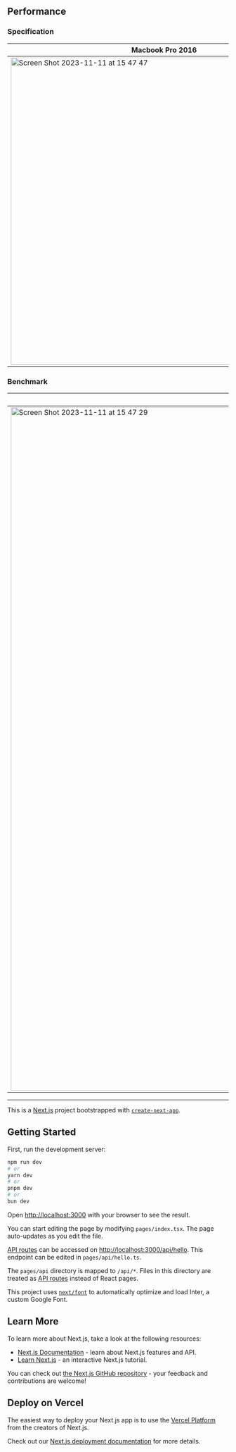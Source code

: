 ## Performance

### Specification

| Macbook Pro 2016 | HP EliteBook 830 G7 Notebook PC |
|---|---|
|<img width="698" alt="Screen Shot 2023-11-11 at 15 47 47" src="https://github.com/Fadhilamadan/learn-bun-with-next/assets/19664424/7db39bae-3d90-472c-a462-62cab6068860">|<img width="698" alt="Screen Shot 2023-11-11 at 15 47 47" src="https://github.com/Fadhilamadan/learn-bun-with-next/assets/19664424/e41aaae6-ed12-4466-b804-c07a989b7f7c">|

### Benchmark

| MacOS Monterey | Windows 11 |
|---|---|
|<img width="1552" alt="Screen Shot 2023-11-11 at 15 47 29" src="https://github.com/Fadhilamadan/learn-bun-with-next/assets/19664424/01890a3a-1512-4191-ac1a-45e35ba64d2d">|<img width="1552" alt="Screen Shot 2023-11-11 at 15 47 29" src="https://github.com/Fadhilamadan/learn-bun-with-next/assets/19664424/334996ea-1337-4d96-98a1-aac4ae40e683">|

---

This is a [Next.js](https://nextjs.org/) project bootstrapped with [`create-next-app`](https://github.com/vercel/next.js/tree/canary/packages/create-next-app).

## Getting Started

First, run the development server:

```bash
npm run dev
# or
yarn dev
# or
pnpm dev
# or
bun dev
```

Open [http://localhost:3000](http://localhost:3000) with your browser to see the result.

You can start editing the page by modifying `pages/index.tsx`. The page auto-updates as you edit the file.

[API routes](https://nextjs.org/docs/api-routes/introduction) can be accessed on [http://localhost:3000/api/hello](http://localhost:3000/api/hello). This endpoint can be edited in `pages/api/hello.ts`.

The `pages/api` directory is mapped to `/api/*`. Files in this directory are treated as [API routes](https://nextjs.org/docs/api-routes/introduction) instead of React pages.

This project uses [`next/font`](https://nextjs.org/docs/basic-features/font-optimization) to automatically optimize and load Inter, a custom Google Font.

## Learn More

To learn more about Next.js, take a look at the following resources:

- [Next.js Documentation](https://nextjs.org/docs) - learn about Next.js features and API.
- [Learn Next.js](https://nextjs.org/learn) - an interactive Next.js tutorial.

You can check out [the Next.js GitHub repository](https://github.com/vercel/next.js/) - your feedback and contributions are welcome!

## Deploy on Vercel

The easiest way to deploy your Next.js app is to use the [Vercel Platform](https://vercel.com/new?utm_medium=default-template&filter=next.js&utm_source=create-next-app&utm_campaign=create-next-app-readme) from the creators of Next.js.

Check out our [Next.js deployment documentation](https://nextjs.org/docs/deployment) for more details.
